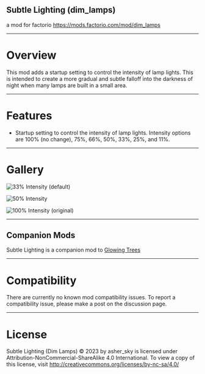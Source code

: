 ## Subtle Lighting (dim_lamps)
a mod for factorio
https://mods.factorio.com/mod/dim_lamps

---------------------
# Overview
This mod adds a startup setting to control the intensity of lamp lights. This is intended to create a more gradual and subtle falloff into the darkness of night when many lamps are built in a small area.

---------------------
# Features

- Startup setting to control the intensity of lamp lights. Intensity options are 100% (no change), 75%, 66%, 50%, 33%, 25%, and 11%.

---------------------
# Gallery
![33% Intensity (default)](https://github.com/jingleheimer-schmidt/dim_lamps/blob/247e63aa55f41a729184825a9c45cdb5c30d6b28/gallery/33.png)

![50% Intensity](https://github.com/jingleheimer-schmidt/dim_lamps/blob/247e63aa55f41a729184825a9c45cdb5c30d6b28/gallery/50.png)

![100% Intensity (original)](https://github.com/jingleheimer-schmidt/dim_lamps/blob/247e63aa55f41a729184825a9c45cdb5c30d6b28/gallery/100.png)

---------------------
## Companion Mods
Subtle Lighting is a companion mod to [Glowing Trees](https://mods.factorio.com/mod/glowing_trees)

---------------------
# Compatibility
There are currently no known mod compatibility issues. To report a compatibility issue, please make a post on the discussion page.

---------------------
# License
Subtle Lighting (Dim Lamps) © 2023 by asher_sky is licensed under Attribution-NonCommercial-ShareAlike 4.0 International.
To view a copy of this license, visit http://creativecommons.org/licenses/by-nc-sa/4.0/
